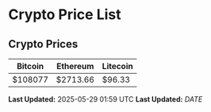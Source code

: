 # Crypto Price List

## Crypto Prices
| Bitcoin | Ethereum | Litecoin |
| ------- | -------- | -------- |
| $108077 | $2713.66 | $96.33 |
**Last Updated:** 2025-05-29 01:59 UTC
**Last Updated:** $DATE$
